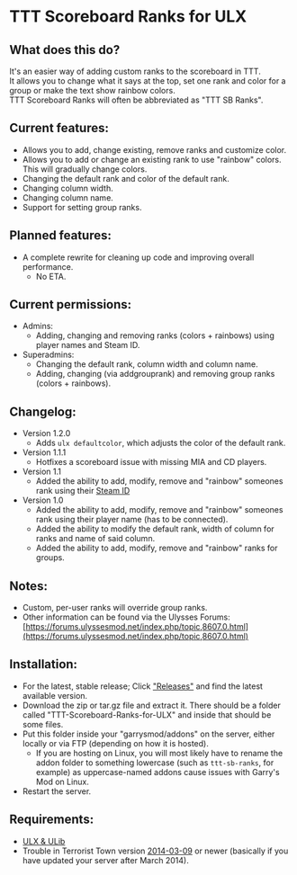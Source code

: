 # TTT Scoreboard Ranks for ULX

## What does this do?
It's an easier way of adding custom ranks to the scoreboard in TTT.  
It allows you to change what it says at the top, set one rank and color for a group or make the text show rainbow colors.  
TTT Scoreboard Ranks will often be abbreviated as "TTT SB Ranks".

## Current features:
- Allows you to add, change existing, remove ranks and customize color.
- Allows you to add or change an existing rank to use "rainbow" colors. This will gradually change colors.
- Changing the default rank and color of the default rank.
- Changing column width.
- Changing column name.
- Support for setting group ranks.

## Planned features:
- A complete rewrite for cleaning up code and improving overall performance.
    - No ETA.

## Current permissions:
- Admins:
    - Adding, changing and removing ranks (colors + rainbows) using player names and Steam ID.
- Superadmins:
    - Changing the default rank, column width and column name.
    - Adding, changing (via addgrouprank) and removing group ranks (colors + rainbows).

## Changelog:
- Version 1.2.0
    - Adds `ulx defaultcolor`, which adjusts the color of the default rank.
- Version 1.1.1
    - Hotfixes a scoreboard issue with missing MIA and CD players.
- Version 1.1
    - Added the ability to add, modify, remove and "rainbow" someones rank using their [Steam ID](https://developer.valvesoftware.com/wiki/SteamID#Legacy_Format)
- Version 1.0
    - Added the ability to add, modify, remove and "rainbow" someones rank using their player name (has to be connected).
    - Added the ability to modify the default rank, width of column for ranks and name of said column.
    - Added the ability to add, modify, remove and "rainbow" ranks for groups.

## Notes:
- Custom, per-user ranks will override group ranks.
- Other information can be found via the Ulysses Forums: [https://forums.ulyssesmod.net/index.php/topic,8607.0.html](https://forums.ulyssesmod.net/index.php/topic,8607.0.html)

## Installation:
- For the latest, stable release; Click ["Releases"](https://github.com/Decicus/TTT-Scoreboard-Ranks-for-ULX/releases) and find the latest available version.
- Download the zip or tar.gz file and extract it. There should be a folder called "TTT-Scoreboard-Ranks-for-ULX" and inside that should be some files.
- Put this folder inside your "garrysmod/addons" on the server, either locally or via FTP (depending on how it is hosted).
    - If you are hosting on Linux, you will most likely have to rename the addon folder to something lowercase (such as `ttt-sb-ranks`, for example) as uppercase-named addons cause issues with Garry's Mod on Linux.
- Restart the server.

## Requirements:
- [ULX & ULib](https://ulyssesmod.net/)
- Trouble in Terrorist Town version [2014-03-09](http://ttt.badking.net/releases/2014-03-09) or newer (basically if you have updated your server after March 2014).
